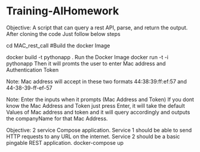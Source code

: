 # Training-AIHomework
Objective: A script that can query a rest API, parse, and return the output.
After cloning the code Just follow below steps

cd MAC_rest_call
#Build the docker Image

docker build -t pythonapp .
Run the Docker Image
docker run -t -i pythonapp
Then it will promts the user to enter Mac address and Authentication Token

Note: Mac address will accept in these two formats 44:38:39:ff:ef:57 and 44-38-39-ff-ef-57

Note: Enter the inputs when it prompts (Mac Address and Token) If you dont know the Mac Address and Token just press Enter, it will take the default Values of Mac address and token and it will query accordingly and outputs the companyName for that Mac Address.

Objective: 2 service Compose application. Service 1 should be able to send HTTP requests to any URL on the internet. Service 2 should be a basic pingable REST application.
docker-compose up
